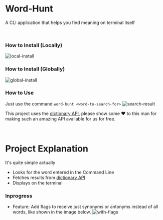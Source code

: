 # Word-Hunt
A CLI application that helps you find meaning on terminal itself

<br/>

### How to Install (Locally)
![local-install](https://user-images.githubusercontent.com/68671324/207050498-63fbcee7-9050-434a-934f-efc78a818012.svg)

### How to Install (Globally)
![global-install](https://user-images.githubusercontent.com/68671324/207050226-1fb3756d-ff79-4c24-bbca-b798a26f0b9a.svg)


### How to Use
Just use the command `word-hunt <word-to-search-for>`
![search-result](https://user-images.githubusercontent.com/68671324/207050542-f7c1793b-fcbd-4f38-b404-a61e43f9a1eb.svg)


This project uses the [dictionary API](https://dictionaryapi.dev/), please show some ❤️ to this man for making such an amazing API available for us for free.

<br/>

# Project Explanation

It's quite simple actually
- Looks for the word entered in the Command Line
- Fetches results from [dictionary API](https://dictionaryapi.dev/)
- Displays on the terminal


### Inprogress
- Feature: Add flags to receive just synonyms or antonyms instead of all words, like shown in the image below.
![with-flags](https://user-images.githubusercontent.com/68671324/207050578-c78224ed-c146-4d05-a226-5f136f11df88.svg)
